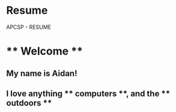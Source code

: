 # Resume
APCSP - RESUME


# ** Welcome **
## My name is Aidan! 
## I love anything ** computers **, and the ** outdoors **

